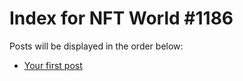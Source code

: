 # Index for NFT World #1186
Posts will be displayed in the order below:

- [Your first post](./001-first.md)

